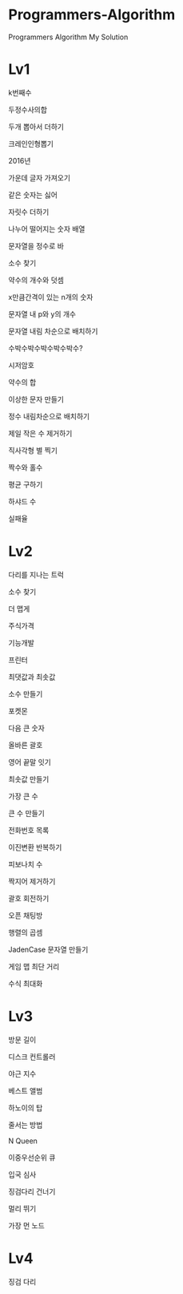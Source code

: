 # Programmers-Algorithm
Programmers Algorithm My Solution

# Lv1

k번째수

두정수사의합

두개 뽑아서 더하기

크레인인형뽑기

2016년

가운데 글자 가져오기

같은 숫자는 싫어

자릿수 더하기

나누어 떨어지는 숫자 배열

문자열을 정수로 바

소수 찾기

약수의 개수와 덧셈 

x만큼간격이 있는 n개의 숫자 

문자열 내 p와 y의 개수 

문자열 내림 차순으로 배치하기 

수박수박수박수박수박수? 

시저암호 

약수의 합 

이상한 문자 만들기 

정수 내림차순으로 배치하기 

제일 작은 수 제거하기 

직사각형 별 찍기 

짝수와 홀수 

평균 구하기 

하샤드 수 

실패율 

# Lv2

다리를 지나는 트럭

소수 찾기

더 맵게

주식가격

기능개발

프린터

최댓값과 최솟값

소수 만들기

포켓몬

다음 큰 숫자

올바른 괄호

영어 끝말 잇기

최솟값 만들기

가장 큰 수

큰 수 만들기

전화번호 목록

이진변환 반복하기

피보나치 수 

짝지어 제거하기 

괄호 회전하기 

오픈 채팅방

행렬의 곱셈 

JadenCase 문자열 만들기 

게임 맵 최단 거리 

수식 최대화 

# Lv3

방문 길이

디스크 컨트롤러

야근 지수

베스트 앨범

하노이의 탑

줄서는 방법

N Queen

이중우선순위 큐

입국 심사

징검다리 건너기 

멀리 뛰기 

가장 먼 노드 

# Lv4

징검 다리 
